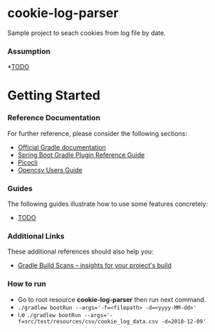# cookie-log-parser
Sample project to seach cookies from log file by date.

### Assumption
*[TODO]()
# Getting Started

### Reference Documentation

For further reference, please consider the following sections:

* [Official Gradle documentation](https://docs.gradle.org)
* [Spring Boot Gradle Plugin Reference Guide](https://docs.spring.io/spring-boot/docs/2.7.1/gradle-plugin/reference/html/)
* [Picocli](https://picocli.info/#_spring_boot_example)
* [Opencsv Users Guide](http://opencsv.sourceforge.net/)

### Guides

The following guides illustrate how to use some features concretely:
* [TODO]()

### Additional Links

These additional references should also help you:

* [Gradle Build Scans – insights for your project's build](https://scans.gradle.com#gradle)



### How to run
* Go to root resource **cookie-log-parser** then run next command.
* `./gradlew bootRun --args='-f=<filepath> -d=<yyyy-MM-dd>'`
* i.e `./gradlew bootRun --args='-f=src/test/resources/csv/cookie_log_data.csv -d=2018-12-09'`
